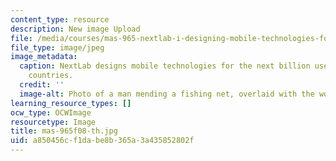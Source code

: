```yaml
---
content_type: resource
description: New image Upload
file: /media/courses/mas-965-nextlab-i-designing-mobile-technologies-for-the-next-billion-users-fall-2008/a850456cf1dabe8b365a3a435852802f_mas-965f08-th.jpg
file_type: image/jpeg
image_metadata:
  caption: NextLab designs mobile technologies for the next billion users in developing
    countries.
  credit: ''
  image-alt: Photo of a man mending a fishing net, overlaid with the words 'I AM NEXT.'
learning_resource_types: []
ocw_type: OCWImage
resourcetype: Image
title: mas-965f08-th.jpg
uid: a850456c-f1da-be8b-365a-3a435852802f
---
```

